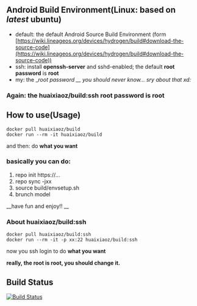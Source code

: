 ## Android Build Environment(Linux: based on _latest_ **ubuntu**)

- default: the default Android Source Build Environment (form [https://wiki.lineageos.org/devices/hydrogen/build#download-the-source-code](https://wiki.lineageos.org/devices/hydrogen/build#download-the-source-code))
- ssh: install __openssh-server__ and sshd-enabled; the default **root password** is **root**
- my: the __root password __ you should _never_ know... sry about that xd:_

### Again: the __huaixiaoz/build:ssh root password is root__

## How to use(Usage)
```
docker pull huaixiaoz/build
docker run --rm -it huaixiaoz/build
```
and then: do __what you want__

### basically you can do:

1. repo init https://...
2. repo sync -jxx
3. source build/envsetup.sh
4. brunch model

__have fun and enjoy!! __

### About __huaixiaoz/build:ssh__
```
docker pull huaixiaoz/build:ssh
docker run --rm -it -p xx:22 huaixiaoz/build:ssh
```
now you ssh login to do __what you want__

__really, the root is root, you should change it.__


## Build Status

[![Build Status](https://travis-ci.org/llog/build.svg?branch=master)](https://travis-ci.org/llog/build)
